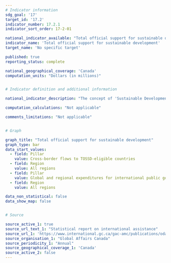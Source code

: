 ```yaml
---
# Indicator information
sdg_goal: '17'
target_id: '17.2'
indicator_number: 17.2.1
indicator_sort_order: 17-2-01

national_indicator_available: "Total official support for sustainable development"
indicator_name: 'Total official support for sustainable development'
target_name: 'No specific target'

published: true
reporting_status: complete

national_geographical_coverage: 'Canada'
computation_units: "Dollars (in millions)"


# Indicator definition and additional information

national_indicator_description: "The concept of 'Sustainable Development' is defined as development that meets the needs of the present without compromising the ability of future generations to meet their own needs (<em>UNESCO</em> definition). Total Official Support for International Assistance (TOSSD) encompasses all officially supported resource flows to promote sustainable development in developing countries and to support development enablers and address global challenges. ([<em>Global Affairs Canada</em>](https://www.international.gc.ca/transparency-transparence/international-assistance-report-stat-rapport-aide-internationale/2019-2020.aspx?lang=eng#a1_7))"

computation_calculations: "Not applicable"

comments_limitations: "Not applicable"


# Graph

graph_title: "Total official support for sustainable development"
graph_type: bar
data_start_values:
  - field: Pillar
    value: Cross-border flows to TOSSD-eligible countries
  - field: Region
    value: All regions
  - field: Pillar
    value: Global and regional expenditures for international public goods
  - field: Region
    value: All regions

data_non_statistical: false
data_show_map: false


# Source

source_active_1: true
source_url_text_1: "Statistical report on international assistance"
source_url_1: 'https://www.international.gc.ca/gac-amc/publications/odaaa-lrmado/sria-rsai.aspx?lang=eng&_ga=2.213975829.340912999.1620834816-2016260363.1604978633'
source_organisation_1: "Global Affairs Canada"
source_periodicity_1: "Annual"
source_geographical_coverage_1: 'Canada'
source_active_2: false
---
```

